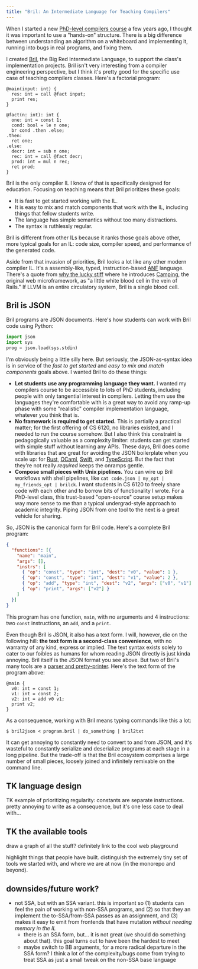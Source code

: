 ```yaml
---
title: "Bril: An Intermediate Language for Teaching Compilers"
---
```

When I started a new [PhD-level compilers course][cs6120] a few years ago,
I thought it was important to use a "hands-on" structure.
There is a big difference between understanding an algorithm on a whiteboard and implementing it, running into bugs in real programs, and fixing them.

I created [Bril][], the Big Red Intermediate Language, to support the class's implementation projects.
Bril isn't very interesting from a compiler engineering perspective, but
I think it's pretty good for the specific use case of teaching compilers classes.
Here's a factorial program:

```bril
@main(input: int) {
  res: int = call @fact input;
  print res;
}

@fact(n: int): int {
  one: int = const 1;
  cond: bool = le n one;
  br cond .then .else;
.then:
  ret one;
.else:
  decr: int = sub n one;
  rec: int = call @fact decr;
  prod: int = mul n rec;
  ret prod;
}
```

Bril is the only compiler IL I know of that is specifically designed for education.
Focusing on teaching means that Bril prioritizes these goals:

* It is fast to get started working with the IL.
* It is easy to mix and match components that work with the IL, including things that fellow students write.
* The language has simple semantics without too many distractions.
* The syntax is ruthlessly regular.

Bril is different from other ILs because it ranks those goals above other, more typical goals for an IL:
code size, compiler speed, and performance of the generated code.

Aside from that invasion of priorities, Bril looks a lot like any other modern compiler IL.
It's a assembly-like, typed, instruction-based [ANF][] language.
There's a quote from [why the lucky stiff][why] where he introduces [Camping][], the original web microframework, as "a little white blood cell in the vein of Rails."
If LLVM is an entire circulatory system, Bril is a single blood cell.

[camping]: https://camping.github.io/camping.io/
[why]: https://en.wikipedia.org/wiki/Why_the_lucky_stiff
[bril]: https://capra.cs.cornell.edu/bril/
[cs6120]: https://www.cs.cornell.edu/courses/cs6120/2023fa/
[anf]: https://en.wikipedia.org/wiki/A-normal_form

## Bril is JSON

Bril programs are JSON documents.
Here's how students can work with Bril code using Python:

```py
import json
import sys
prog = json.load(sys.stdin)
```

I'm obviously being a little silly here.
But seriously, the JSON-as-syntax idea is in service of the *fast to get started* and *easy to mix and match components* goals above.
I wanted Bril to do these things:

* **Let students use any programming language they want.**
  I wanted my compilers course to be accessible to lots of PhD students, including people with only tangential interest in compilers.
  Letting them use the languages they're comfortable with is a great way to avoid any ramp-up phase with some "realistic" compiler implementation language, whatever you think that is.
* **No framework is required to get started.**
  This is partially a practical matter; for the first offering of CS 6120, no libraries existed, and I needed to run the course somehow.
  But I also think this constraint is pedagogically valuable as a complexity limiter:
  students can get started with simple stuff without learning any APIs.
  These days, Bril does come with libraries that are great for avoiding the JSON boilerplate when you scale up:
  for [Rust][bril-rs], [OCaml][bril-ocaml], [Swift][bril-swift], and [TypeScript][bril-ts].
  But the fact that they're not really *required* keeps the onramps gentle.
* **Compose small pieces with Unix pipelines.**
  You can wire up Bril workflows with shell pipelines, like `cat code.json | my_opt | my_friends_opt | brilck`.
  I want students in CS 6120 to freely share code with each other and to borrow bits of functionality I wrote.
  For a PhD-level class, this trust-based "open-source" course setup makes way more sense to me than a typical undergrad-style approach to academic integrity.
  Piping JSON from one tool to the next is a great vehicle for sharing.

So, JSON is the canonical form for Bril code.
Here's a complete Bril program:

```json
{
  "functions": [{
    "name": "main",
    "args": [],
    "instrs": [
      { "op": "const", "type": "int", "dest": "v0", "value": 1 },
      { "op": "const", "type": "int", "dest": "v1", "value": 2 },
      { "op": "add", "type": "int", "dest": "v2", "args": ["v0", "v1"] },
      { "op": "print", "args": ["v2"] }
    ]
  }]
}
```

This program has one function, `main`, with no arguments and 4 instructions:
two `const` instructions, an `add`, and a `print`.

Even though Bril is JSON, it also has a text form.
I will, however, die on the following hill:
**the text form is a second-class convenience**, with no warranty of any kind, express or implied.
The text syntax exists solely to cater to our foibles as humans for whom reading JSON directly is just kinda annoying.
Bril itself is the JSON format you see above.
But two of Bril's many tools are a [parser and pretty-printer][bril-txt].
Here's the text form of the program above:

```bril
@main {
  v0: int = const 1;
  v1: int = const 2;
  v2: int = add v0 v1;
  print v2;
}
```

As a consequence, working with Bril means typing commands like this a lot:

```
$ bril2json < program.bril | do_something | bril2txt
```

It can get annoying to constantly need to convert to and from JSON,
and it's wasteful to constantly serialize and deserialize programs at each stage in a long pipeline.
But the trade-off is that the Bril ecosystem comprises a large number of small pieces, loosely joined and infinitely remixable on the command line.

[bril-ocaml]: https://github.com/sampsyo/bril/tree/main/bril-ocaml
[bril-ts]: https://github.com/sampsyo/bril/tree/main/bril-ts
[bril-swift]: https://github.com/sampsyo/bril/tree/main/bril-swift
[bril-rs]: https://github.com/sampsyo/bril/tree/main/bril-rs
[bril-txt]: https://github.com/sampsyo/bril/blob/main/bril-txt/briltxt.py

## TK language design

TK example of prioritizing regularity: constants are separate instructions. pretty annoying to write as a consequence, but it's one less case to deal with...

## TK the available tools

draw a graph of all the stuff?
definitely link to the cool web playground

highlight things that people have built. distinguish the extremely tiny set of tools we started with, and where we are at now (in the monorepo and beyond).

## downsides/future work?

* not SSA, but with an SSA variant. this is important so (1) students can feel the pain of working with non-SSA programs, and (2) so that they an implement the to-SSA/from-SSA passes as an assignment, and (3) makes it easy to emit from frontends that have mutation *without needing memory in the IL*
    * there is an SSA form, but... it is not great (we should do something about that). this goal turns out to have been the hardest to meet
    * maybe switch to BB arguments, for a more radical departure in the SSA form? I think a lot of the complexity/bugs come from trying to treat SSA as just a small tweak on the non-SSA base language
